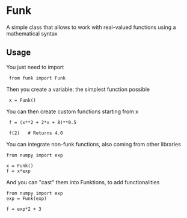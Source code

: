 # Funk

A simple class that allows to work with real-valued functions using a mathematical syntax  

## Usage 

You just need to import
```
 from funk import Funk
 ```

Then you create a variable: the simplest function possible
```
 x = Funk()
```

You can then create custom functions starting from x
```
 f = (x**2 + 2*x + 8)**0.5

 f(2)   # Returns 4.0
 ```

 You can integrate non-funk functions, also coming from other libraries
 ```
 from numpy import exp

 x = Funk()
 f = x*exp
 ```

 And you can "cast" them into Funktions, to add functionalities
 ```
 from numpy import exp
 exp = Funk(exp)

 f = exp*2 + 3
 ```

